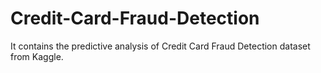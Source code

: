 # Credit-Card-Fraud-Detection
It contains the predictive analysis of Credit Card Fraud Detection dataset from Kaggle.
